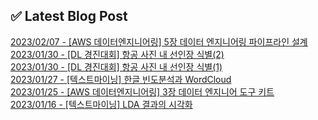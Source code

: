 
## ✅ Latest Blog Post

[2023/02/07 - [AWS 데이터엔지니어링] 5장 데이터 엔지니어링 파이프라인 설계](https://mjrecord.tistory.com/30) <br/>
[2023/01/30 - [DL 경진대회] 항공 사진 내 선인장 식별(2)](https://mjrecord.tistory.com/29) <br/>
[2023/01/30 - [DL 경진대회] 항공 사진 내 선인장 식별(1)](https://mjrecord.tistory.com/28) <br/>
[2023/01/27 - [텍스트마이닝] 한글 빈도분석과 WordCloud](https://mjrecord.tistory.com/27) <br/>
[2023/01/25 - [AWS 데이터엔지니어링] 3장 데이터 엔지니어 도구 키트](https://mjrecord.tistory.com/26) <br/>
[2023/01/16 - [텍스트마이닝] LDA 결과의 시각화](https://mjrecord.tistory.com/25) <br/>
